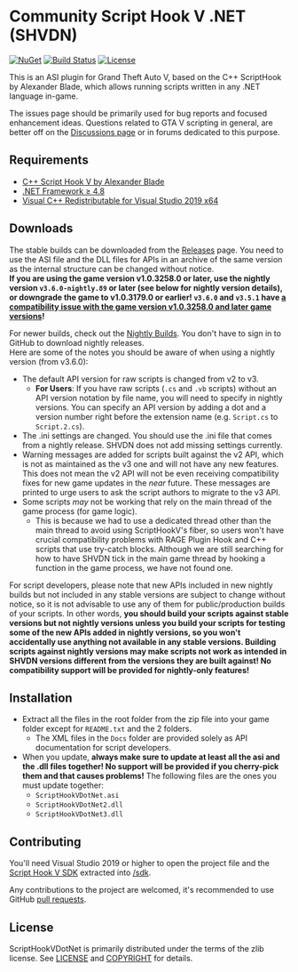 Community Script Hook V .NET (SHVDN)
============================

[![NuGet](https://img.shields.io/nuget/v/scripthookvdotnet3.svg?label=nuget%20%28v3%29)](https://www.nuget.org/packages/scripthookvdotnet3)
[![Build Status](https://github.com/scripthookvdotnet/scripthookvdotnet/actions/workflows/build.yml/badge.svg)](https://github.com/scripthookvdotnet/scripthookvdotnet/actions)
[![License](https://img.shields.io/github/license/scripthookvdotnet/scripthookvdotnet?color=%232A922A)](LICENSE.md)

This is an ASI plugin for Grand Theft Auto V, based on the C++ ScriptHook by Alexander Blade, which allows running scripts written in any .NET language in-game.

The issues page should be primarily used for bug reports and focused enhancement ideas. Questions related to GTA V scripting in general, are better off on the [Discussions page](https://github.com/scripthookvdotnet/scripthookvdotnet/discussions/categories/q-a) or in forums dedicated to this purpose.

## Requirements

* [C++ Script Hook V by Alexander Blade](http://www.dev-c.com/gtav/scripthookv/)
* [.NET Framework ≥ 4.8](https://dotnet.microsoft.com/download/dotnet-framework/net48)
* [Visual C++ Redistributable for Visual Studio 2019 x64](https://support.microsoft.com/en-us/help/2977003/the-latest-supported-visual-c-downloads)

## Downloads
The stable builds can be downloaded from the [Releases](https://github.com/scripthookvdotnet/scripthookvdotnet/releases) page.
You need to use the ASI file and the DLL files for APIs in an archive of the same version as the internal structure can be changed without notice.  
**If you are using the game version v1.0.3258.0 or later, use the nightly version `v3.6.0-nightly.89` or later (see below for nightly version details), or downgrade the game to v1.0.3179.0 or earlier! `v3.6.0` and `v3.5.1` have [a compatibility issue with the game version v1.0.3258.0 and later game versions](https://github.com/scripthookvdotnet/scripthookvdotnet/issues/1451)!**

For newer builds, check out the [Nightly Builds](https://github.com/scripthookvdotnet/scripthookvdotnet-nightly/releases). You don't have to sign in to GitHub to download nightly releases.  
Here are some of the notes you should be aware of when using a nightly version (from v3.6.0):
* The default API version for raw scripts is changed from v2 to v3.
    * **For Users**: If you have raw scripts (`.cs` and `.vb` scripts) without an API version notation by file name, you will need to specify in nightly versions. You can specify an API version by adding a dot and a version number right before the extension name (e.g. `Script.cs` to `Script.2.cs`).
* The .ini settings are changed. You should use the .ini file that comes from a nightly release. SHVDN does not add missing settings currently.
* Warning messages are added for scripts built against the v2 API, which is not as maintained as the v3 one and will not have any new features. This does not mean the v2 API will not be even receiving compatibility fixes for new game updates in the *near* future. These messages are printed to urge users to ask the script authors to migrate to the v3 API.
* Some scripts *may* not be working that rely on the main thread of the game process (for game logic).
    * This is because we had to use a dedicated thread other than the main thread to avoid using ScriptHookV's fiber, so users won't have crucial compatibility problems with RAGE Plugin Hook and C++ scripts that use try-catch blocks. Although we are still searching for how to have SHVDN tick in the main game thread by hooking a function in the game process, we have not found one.

For script developers, please note that new APIs included in new nightly builds but not included in any stable versions are subject to change without notice, so it is not advisable to use any of them for public/production builds of your scripts.
In other words, **you should build your scripts against stable versions but not nightly versions unless you build your scripts for testing some of the new APIs added in nightly versions, so you won't accidentally use anything not available in any stable versions. Building scripts against nightly versions may make scripts not work as intended in SHVDN versions different from the versions they are built against! No compatibility support will be provided for nightly-only features!**

## Installation
* Extract all the files in the root folder from the zip file into your game folder except for `README.txt` and the 2 folders.
    * The XML files in the `Docs` folder are provided solely as API documentation for script developers.
* When you update, **always make sure to update at least all the asi and the .dll files together! No support will be provided if you cherry-pick them and that causes problems!** The following files are the ones you must update together:
    * `ScriptHookVDotNet.asi`
    * `ScriptHookVDotNet2.dll`
    * `ScriptHookVDotNet3.dll`

## Contributing

You'll need Visual Studio 2019 or higher to open the project file and the [Script Hook V SDK](http://www.dev-c.com/gtav/scripthookv/) extracted into [/sdk](/sdk).

Any contributions to the project are welcomed, it's recommended to use GitHub [pull requests](https://help.github.com/articles/using-pull-requests/).

## License

ScriptHookVDotNet is primarily distributed under the terms of the zlib license.
See [LICENSE](LICENSE.txt) and [COPYRIGHT](COPYRIGHT.md) for details.
